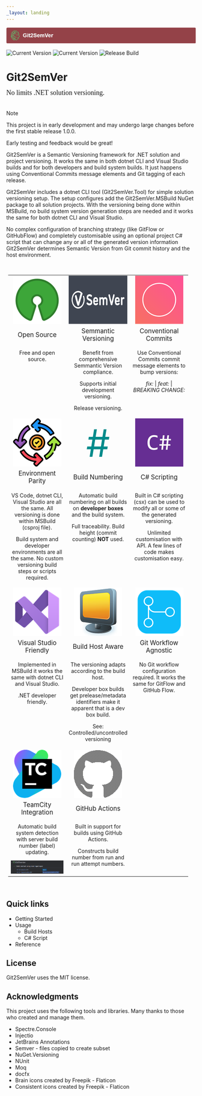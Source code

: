 ```yaml
---
_layout: landing
---
```

<style>

.featureTitle {
  font-size:1.2em;
}

.featureBody {
  font-size:1.0em;
}

.featureBodyLeftAlign {
  font-size:1.0em;
  text-align:left;
}

table, tr {
  border:none !important;
}

td {
  border:none !important;
  width:300px;
}

a 
{
  text-decoration: none; 
}
</style>

![](Images/Git2SemVer_banner_840x70.png)

![Current Version](https://img.shields.io/nuget/v/NoeticTools.Git2SemVer.MSBuild?label=Git2SemVer.Msbuild)
![Current Version](https://img.shields.io/nuget/v/NoeticTools.Git2SemVer.Tool?label=Git2SemVer.Tool)
[![Release Build](https://github.com/NoeticTools/Git2SemVer/actions/workflows/dotnet.yml/badge.svg)](https://github.com/NoeticTools/Git2SemVer/actions/workflows/dotnet.yml)


# Git2SemVer

<div style="margin-left:0px; margin-top:-5px; margin-bottom:35px; font-family:Calibri; font-size:1.3em;">
No limits .NET solution versioning.</div>

> [!NOTE]  
> This project is in early development and may undergo large changes
> before the first stable release 1.0.0. 
>
> Early testing and feedback would be great!

Git2SemVer is a <a href="https://semver.org">Semantic Versioning</a> framework for .NET solution and project versioning.
It works the same in both dotnet CLI and Visual Studio builds and for both developers and build system builds.
It just happens using <a href="https://www.conventionalcommits.org/en/v1.0.0/">Conventional Commits</a> message elements and Git tagging of each release.

Git2SemVer includes a dotnet CLI tool (Git2SemVer.Tool) for simple solution versioning setup. 
The setup configures add the Git2SemVer.MSBuild NuGet package to all solution projects.
With the versioning being done within MSBuild, no build system version generation steps are needed and it works the same for both dotnet CLI and Visual Studio.

No complex configuration of branching strategy (like GitFlow or GitHubFlow) and completely customisable using an optional project C# script that can change any or all of the generated version information
Git2SemVer determines Semantic Version from Git commit history and the host environment.

<br/>

<div style="margin:5px; text-align:center; width:95%">
<table>

 <tr>
    <td style="width:33%">
      <img src="Images/OpenSource_128x128.png" height=128 />
    </td>
    <td style="width:33%">
      <img src="Images/SemVer213x128(dark).png" height=128 />
    </td>
    <td  style="width:33%">
      <img src="Images/ConventionalCommits_128x128.png" height=128 />
    </td>
</tr>

<tr>
  <td>
    <div class="featureTitle" >
        Open Source
    </div>
  </td>
  <td>
    <div class="featureTitle">
      <a href="https://semver.org/">Semmantic Versioning</a>
    </div>
  </td>
  <td>
    <div class="featureTitle" >
        <a href="https://www.conventionalcommits.org/en/v1.0.0/">Conventional Commits</a>
    </div>
  </td>
</tr>

<tr>
  <td class="featureBody" style="vertical-align:top">
    <div class="featureBody">
        <p>Free and open source.</p>
    </div>
  </td>

  <td class="featureBody" style="vertical-align:top">
    <div class="featureBody">
      <p style="text-align:center">Benefit from comprehensive Semmantic Version compliance.</p>
    </div>
    <div class="featureBody">
         <p>Supports <a href="https:Reference/Glossary.html#initial-development">initial development</a> versioning.</p>
         <p><a href="https://semver.org/#spec-item-5">Release versioning.</a></p>
    </div>
  </td>

  <td class="featureBody" style="vertical-align:top">
    <div class="featureBody">
        <p>Use Conventional Commits commit message elements to bump versions:</p>
        <p style="margin-top: 0em;margin-bottom: 0em;">
          <i>fix:</i> | <i>feat:</i> | <i>BREAKING CHANGE:</i>
        </p>
    </div>
  </td>
</tr>

<!-- Row 2 -->

<tr>
    <td >
      <img src="Images/consistency_128x128.png" height=128 />
    </td>
    <td >
      <p style="font-size:100px; margin:0px;color:DarkCyan;">#</p>
    </td>
    <td >
      <img src="Images/CSharp_128x128.png" height=128 />
    </td>
</tr>
<tr>
  <td>
    <div class="featureTitle">
        <a href="Reference/Glossary.html#environment-parity">Environment Parity</a>
    </div>
  </td>
  <td>
    <div class="featureTitle">
        Build Numbering
    </div>
  </td>
  <td>
    <div class="featureTitle">
        C# Scripting
    </div>
  </td>
</tr>
<tr>
  <td class="featureBody" style="vertical-align:top">
    <div class="featureBody" style="vertical-align:top">
      <p>VS Code, dotnet CLI, Visual Studio are all the same.
        All versioning is done within MSBuild (csproj file).</p>
      <p>Build system and developer environments are all the same.
      No custom versioning build steps or scripts required.</p>
    </div>
  </td>
  <td class="featureBody" style="vertical-align:top">
    <div class="featureBody">
        <p>Automatic <a href="Reference/Glossary.html#build-number">build numbering</a> on all builds on <b>developer boxes</b> and the build system.<p>
        <p>Full traceability. <a href="Reference/Glossary.html#build-height">Build height</a> (commit counting) <b>NOT</b> used.</p>
    </div>
  </td>
  <td class="featureBody" style="vertical-align:top">
    <div class="featureBody">
        <p>Built in C# scripting (csx) can be used to modify all or some of the generated versioning.</p>
        <p>Unlimited customisation with API. A few lines of code makes customisation easy.</p>
    </div>
  </td>
</tr>

<!-- Row 3 -->

<tr>
    <td >
      <img src="Images/VisualStudio_128x128.png" height=128 />
    </td>
    <td >
      <img src="Images/ComputerMonitor.png" height=128 />
    </td>
    <td >
      <img src="Images/git_workflow_128x128.png" height=128 />
    </td>
</tr>
<tr>
  <td>
    <div class="featureTitle">
        Visual Studio Friendly
    </div>
  </td>
  <td>
    <div class="featureTitle">
        Build Host Aware
    </div>
  </td>
  <td>
    <div class="featureTitle">
        Git Workflow Agnostic
    </div>
  </td>
</tr>
<tr>
  <td class="featureBody" style="vertical-align:top">
    <div class="featureBody">
      <p>Implemented in MSBuild it works the same with dotnet CLI and Visual Studio.</p>
      <p>.NET developer friendly.</p>
    </div>
  </td>
  <td class="featureBody" style="vertical-align:top">
    <div class="featureBody">
        <p>The versioning adapts according to the build host.</p>
        <p>Developer box builds get prelease/metadata identifiers make it apparent that is a dev box build.</p>
        <p>See: <a href="Reference/Glossary.html#controlled-host">Controlled/uncontrolled versioning</a></p>
    </div>
  </td>
  <td class="featureBody" style="vertical-align:top">
    <div class="featureBody">
        <p>No Git workflow configuration required. It works the same for GitFlow and GitHub Flow.</p>
    </div>
  </td>
</tr>

<!-- Row 4 -->

<tr>
    <td >
      <img src="Images/TeamCity_128x128.png" height=128 />
    </td>
    <td >
      <img src="Images/GitHub_gray_128x128.png" height=128 />
    </td>
    <td >
      <!-- Empty -->
    </td>
</tr>
<tr>
  <td>
    <div class="featureTitle">
        TeamCity Integration
    </div>
  </td>
  <td>
    <div class="featureTitle">
        GitHub Actions
    </div>
  </td>
  <td>
    <div class="featureTitle">
      <!-- Empty -->
    </div>
  </td>
</tr>
<tr>
  <td class="featureBody" style="vertical-align:top">
    <div class="featureBody">
      <p>Automatic build system detection with server build number (label) updating.</p>
      <img src="Images/TeamCity-01.png">
    </div>
  </td>
  <td class="featureBody" style="vertical-align:top">
    <div class="featureBody">
        <p>Built in support for builds using GitHub Actions.</p>
        <p>Constructs build number from run and run attempt numbers.</p>
    </div>
  </td>
  <td class="featureBody" style="vertical-align:top">
    <div class="featureBody">
      <!-- Empty -->
    </div>
  </td>
</tr>
</table> 
</div>

<br/>

## Quick links

* [Getting Started](xref:getting-started)
* Usage
  * [Build Hosts](xref:build-hosts)
  * [C# Script](xref:csharp-script)
* [Reference](xref:concepts)

 
## License

Git2SemVer uses the [MIT license](https://choosealicense.com/licenses/mit/).


## Acknowledgments

This project uses the following tools and libraries. Many thanks to those who created and manage them.

* [Spectre.Console](https://github.com/spectreconsole/spectre.console)
* [Injectio](https://github.com/loresoft/Injectio)
* [JetBrains Annotations](https://www.jetbrains.com/help/resharper/Code_Analysis__Code_Annotations.html)
* [Semver](https://www.nuget.org/packages/Semver) - files copied to create subset
* [NuGet.Versioning](https://www.nuget.org/packages/NuGet.Versioning)
* [NUnit](https://www.nuget.org/packages/NUnit)
* [Moq](https://github.com/devlooped/moq)
* [docfx](https://dotnet.github.io/docfx/)
* <a href="https://www.flaticon.com/free-icons/brain" title="brain icons">Brain icons created by Freepik - Flaticon</a>
* <a href="https://www.flaticon.com/free-icons/consistent" title="consistent icons">Consistent icons created by Freepik - Flaticon</a>
